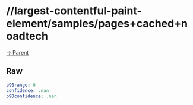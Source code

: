 
# //largest-contentful-paint-element/samples/pages+cached+noadtech

[→ Parent](../..)


## Raw


```yaml
p90range: 0
confidence: .nan
p90confidence: .nan

```

